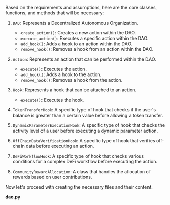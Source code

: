 Based on the requirements and assumptions, here are the core classes, functions, and methods that will be necessary:

1. `DAO`: Represents a Decentralized Autonomous Organization.
   - `create_action()`: Creates a new action within the DAO.
   - `execute_action()`: Executes a specific action within the DAO.
   - `add_hook()`: Adds a hook to an action within the DAO.
   - `remove_hook()`: Removes a hook from an action within the DAO.

2. `Action`: Represents an action that can be performed within the DAO.
   - `execute()`: Executes the action.
   - `add_hook()`: Adds a hook to the action.
   - `remove_hook()`: Removes a hook from the action.

3. `Hook`: Represents a hook that can be attached to an action.
   - `execute()`: Executes the hook.

4. `TokenTransferHook`: A specific type of hook that checks if the user's balance is greater than a certain value before allowing a token transfer.

5. `DynamicParameterExecutionHook`: A specific type of hook that checks the activity level of a user before executing a dynamic parameter action.

6. `OffChainDataVerificationHook`: A specific type of hook that verifies off-chain data before executing an action.

7. `DeFiWorkflowHook`: A specific type of hook that checks various conditions for a complex DeFi workflow before executing the action.

8. `CommunityRewardAllocation`: A class that handles the allocation of rewards based on user contributions.

Now let's proceed with creating the necessary files and their content.

**dao.py**

